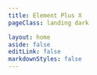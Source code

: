 ```yaml
---
title: Element Plus X
pageClass: landing dark

layout: home
aside: false
editLink: false
markdownStyles: false
---
```


<script setup>
import MainPage from '/zh/home/index.vue'
</script>

<MainPage  />